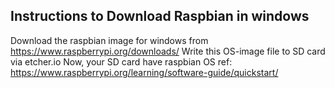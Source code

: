 ## Instructions to Download Raspbian in windows
Download the raspbian image for windows from https://www.raspberrypi.org/downloads/
Write this OS-image file to SD card via etcher.io 
Now, your SD card have raspbian OS
ref: https://www.raspberrypi.org/learning/software-guide/quickstart/
